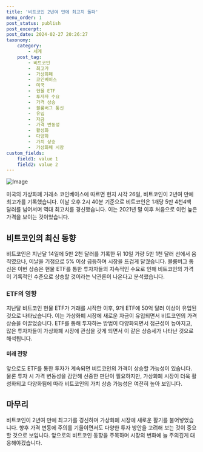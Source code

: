 ```yaml
---
title: '비트코인 2년여 만에 최고치 돌파'
menu_order: 1
post_status: publish
post_excerpt: 
post_date: 2024-02-27 20:26:27
taxonomy:
    category:
        - 세계
    post_tag:
        - 비트코인
        -  최고가
        -  가상화폐
        -  코인베이스
        -  미국
        -  현물 ETF
        -  투자자 수요
        -  가격 상승
        -  블룸버그 통신
        -  유입
        -  자금
        -  가격 변동성
        -  활성화
        -  다양화
        -  가치 상승
        -  가상화폐 시장
custom_fields:
    field1: value 1
    field2: value 2
---
```


![Image](https://imgnews.pstatic.net/image/056/2024/02/27/0011669810_001_20240227050403281.jpg?type=w647)

미국의 가상화폐 거래소 코인베이스에 따르면 현지 시각 26일, 비트코인이 2년여 만에 최고가를 기록했습니다. 이날 오후 2시 40분 기준으로 비트코인은 1개당 5만 4천4백 달러를 넘어서며 역대 최고치를 경신했습니다. 이는 2021년 말 이후 처음으로 이런 높은 가격을 보이는 것이었습니다.
## 비트코인의 최신 동향
비트코인은 지난달 14일에 5만 2천 달러를 기록한 뒤 10일 가량 5만 1천 달러 선에서 움직였으나, 이날을 기점으로 5% 이상 급등하며 시장을 뜨겁게 달궜습니다. 블룸버그 통신은 이번 상승은 현물 ETF를 통한 투자자들의 지속적인 수요로 인해 비트코인의 가격이 기록적인 수준으로 상승할 것이라는 낙관론이 나온다고 분석했습니다.
### ETF의 영향
지난달 비트코인 현물 ETF가 거래를 시작한 이후, 9개 ETF에 50억 달러 이상이 유입된 것으로 나타났습니다. 이는 가상화폐 시장에 새로운 자금이 유입되면서 비트코인의 가격 상승을 이끌었습니다. ETF를 통해 투자하는 방법이 다양화되면서 접근성이 높아지고, 많은 투자자들이 가상화폐 시장에 관심을 갖게 되면서 이 같은 상승세가 나타난 것으로 해석됩니다.
#### 미래 전망
앞으로도 ETF를 통한 투자가 계속되면 비트코인의 가격이 상승할 가능성이 있습니다. 물론 투자 시 가격 변동성을 감안해 신중한 판단이 필요하지만, 가상화폐 시장이 더욱 활성화되고 다양화됨에 따라 비트코인의 가치 상승 가능성은 여전히 높아 보입니다.
## 마무리
비트코인이 2년여 만에 최고가를 경신하며 가상화폐 시장에 새로운 활기를 불어넣었습니다. 향후 가격 변동에 주의를 기울이면서도 다양한 투자 방안을 고려해 보는 것이 중요할 것으로 보입니다. 앞으로의 비트코인 동향을 주목하며 시장의 변화에 늘 주의깊게 대응해야겠습니다.
